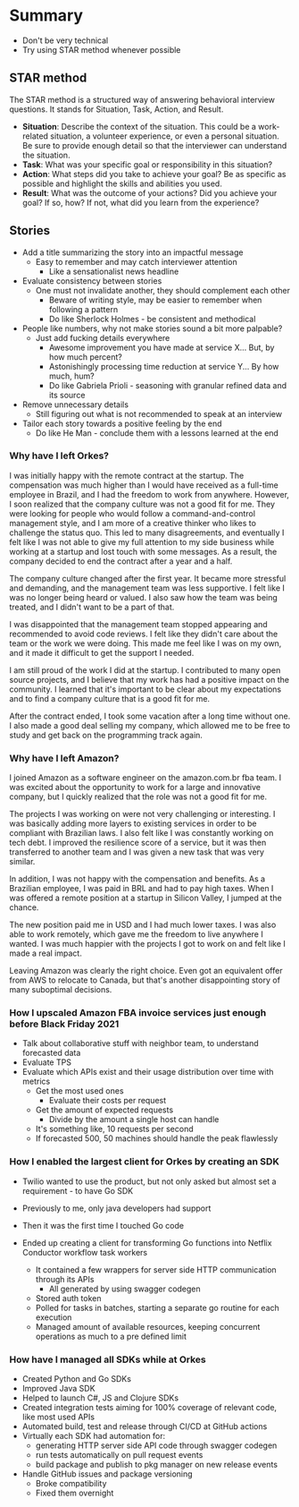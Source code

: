 # Summary

- Don't be very technical
- Try using STAR method whenever possible

## STAR method

The STAR method is a structured way of answering behavioral interview questions. It stands for Situation, Task, Action, and Result.

- **Situation**: Describe the context of the situation. This could be a work-related situation, a volunteer experience, or even a personal situation. Be sure to provide enough detail so that the interviewer can understand the situation.
- **Task**: What was your specific goal or responsibility in this situation?
- **Action**: What steps did you take to achieve your goal? Be as specific as possible and highlight the skills and abilities you used.
- **Result**: What was the outcome of your actions? Did you achieve your goal? If so, how? If not, what did you learn from the experience?

## Stories

- Add a title summarizing the story into an impactful message
  - Easy to remember and may catch interviewer attention
    - Like a sensationalist news headline
- Evaluate consistency between stories
  - One must not invalidate another, they should complement each other
    - Beware of writing style, may be easier to remember when following a pattern
    - Do like Sherlock Holmes - be consistent and methodical
- People like numbers, why not make stories sound a bit more palpable?
  - Just add fucking details everywhere
    - Awesome improvement you have made at service X... But, by how much percent?
    - Astonishingly processing time reduction at service Y... By how much, hum?
    - Do like Gabriela Prioli - seasoning with granular refined data and its source
- Remove unnecessary details
  - Still figuring out what is not recommended to speak at an interview
- Tailor each story towards a positive feeling by the end
  - Do like He Man - conclude them with a lessons learned at the end

### Why have I left Orkes?

I was initially happy with the remote contract at the startup. The compensation was much higher than I would have received as a full-time employee in Brazil, and I had the freedom to work from anywhere. However, I soon realized that the company culture was not a good fit for me. They were looking for people who would follow a command-and-control management style, and I am more of a creative thinker who likes to challenge the status quo. This led to many disagreements, and eventually I felt like I was not able to give my full attention to my side business while working at a startup and lost touch with some messages. As a result, the company decided to end the contract after a year and a half.

The company culture changed after the first year. It became more stressful and demanding, and the management team was less supportive. I felt like I was no longer being heard or valued. I also saw how the team was being treated, and I didn't want to be a part of that.

I was disappointed that the management team stopped appearing and recommended to avoid code reviews. I felt like they didn't care about the team or the work we were doing. This made me feel like I was on my own, and it made it difficult to get the support I needed.

I am still proud of the work I did at the startup. I contributed to many open source projects, and I believe that my work has had a positive impact on the community. I learned that it's important to be clear about my expectations and to find a company culture that is a good fit for me.

After the contract ended, I took some vacation after a long time without one. I also made a good deal selling my company, which allowed me to be free to study and get back on the programming track again.

### Why have I left Amazon?

I joined Amazon as a software engineer on the amazon.com.br fba team. I was excited about the opportunity to work for a large and innovative company, but I quickly realized that the role was not a good fit for me.

The projects I was working on were not very challenging or interesting. I was basically adding more layers to existing services in order to be compliant with Brazilian laws. I also felt like I was constantly working on tech debt. I improved the resilience score of a service, but it was then transferred to another team and I was given a new task that was very similar.

In addition, I was not happy with the compensation and benefits. As a Brazilian employee, I was paid in BRL and had to pay high taxes. When I was offered a remote position at a startup in Silicon Valley, I jumped at the chance.

The new position paid me in USD and I had much lower taxes. I was also able to work remotely, which gave me the freedom to live anywhere I wanted. I was much happier with the projects I got to work on and felt like I made a real impact.

Leaving Amazon was clearly the right choice. Even got an equivalent offer from AWS to relocate to Canada, but that's another disappointing story of many suboptimal decisions.

### How I upscaled Amazon FBA invoice services just enough before Black Friday 2021

- Talk about collaborative stuff with neighbor team, to understand forecasted data
- Evaluate TPS
- Evaluate which APIs exist and their usage distribution over time with metrics
  - Get the most used ones
    - Evaluate their costs per request
  - Get the amount of expected requests
    - Divide by the amount a single host can handle
  - It's something like, 10 requests per second
  - If forecasted 500, 50 machines should handle the peak flawlessly

### How I enabled the largest client for Orkes by creating an SDK

- Twilio wanted to use the product, but not only asked but almost set a requirement - to have Go SDK
- Previously to me, only java developers had support

- Then it was the first time I touched Go code
- Ended up creating a client for transforming Go functions into Netflix Conductor workflow task workers
  - It contained a few wrappers for server side HTTP communication through its APIs
    - All generated by using swagger codegen
  - Stored auth token
  - Polled for tasks in batches, starting a separate go routine for each execution
  - Managed amount of available resources, keeping concurrent operations as much to a pre defined limit

### How have I managed all SDKs while at Orkes

- Created Python and Go SDKs
- Improved Java SDK
- Helped to launch C#, JS and Clojure SDKs
- Created integration tests aiming for 100% coverage of relevant code, like most used APIs
- Automated build, test and release through CI/CD at GitHub actions
- Virtually each SDK had automation for:
  - generating HTTP server side API code through swagger codegen
  - run tests automatically on pull request events
  - build package and publish to pkg manager on new release events
- Handle GitHub issues and package versioning
  - Broke compatibility
  - Fixed them overnight
